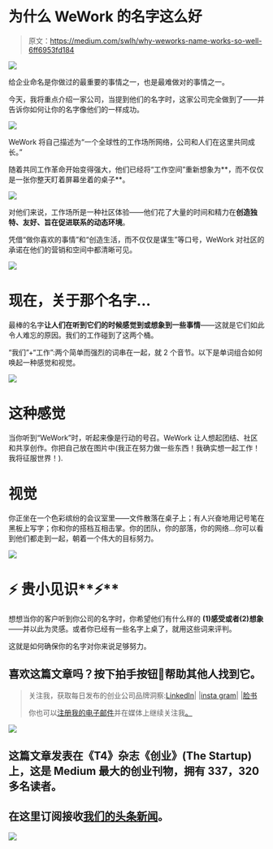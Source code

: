 # 为什么 WeWork 的名字这么好

> 原文：<https://medium.com/swlh/why-weworks-name-works-so-well-6ff6953fd184>

![](img/828a5426ed655ed6693abab987e327d7.png)

给企业命名是你做过的最重要的事情之一，也是最难做对的事情之一。

今天，我将重点介绍一家公司，当提到他们的名字时，这家公司完全做到了——并告诉你如何让你的名字像他们的一样成功。

![](img/0b0228175e6efbfbbcba24289969811f.png)

WeWork 将自己描述为“一个全球性的工作场所网络，公司和人们在这里共同成长。”

随着共同工作革命开始变得强大，他们已经将“工作空间”重新想象为**，而不仅仅是一张你整天盯着屏幕坐着的桌子**。

![](img/05ca41a18639add4076dd6684841b5a3.png)

对他们来说，工作场所是一种社区体验——他们花了大量的时间和精力在**创造独特、友好、旨在促进联系的动态环境**。

凭借“做你喜欢的事情”和“创造生活，而不仅仅是谋生”等口号，WeWork 对社区的承诺在他们的营销和空间中都清晰可见。

![](img/03677cfe77c585c00e18d77031e3b9ae.png)

# **现在，关于那个名字…**

最棒的名字**让人们在听到它们的时候感觉到或想象到一些事情**——这就是它们如此令人难忘的原因。我们的工作碰到了这两个桶。

“我们”+“工作”:两个简单而强烈的词串在一起，就 2 个音节。以下是单词组合如何唤起一种感觉和视觉。

![](img/6d361ed24fb8ecd8b99cc5de22c6d288.png)

# 这种感觉

当你听到“WeWork”时，听起来像是行动的号召。WeWork 让人想起团结、社区和共享创作。你把自己放在图片中(我正在努力做一些东西！我确实想一起工作！我将征服世界！).

# 视觉

你正坐在一个色彩缤纷的会议室里——文件散落在桌子上；有人兴奋地用记号笔在黑板上写字；你和你的搭档互相击掌。你的团队，你的部落，你的网络…你可以看到他们都走到一起，朝着一个伟大的目标努力。

![](img/641cd0627578c08507a2760ce96618c5.png)

# ⚡️ **贵**小见识**⚡️**

想想当你的客户听到你公司的名字时，你希望他们有什么样的 **(1)感受或者(2)想象**——并以此为灵感。或者你已经有一些名字上桌了，就用这些词来评判。

这就是如何确保你的名字对你来说足够努力。

## 喜欢这篇文章吗？按下拍手按钮👏帮助其他人找到它。

> 关注我，获取每日发布的创业公司品牌洞察:[LinkedIn](http://www.linkedin.com/in/kimberly-brizzolara-0b95093)| |[insta gram](https://www.instagram.com/kimberlybrizzolara/)| |[脸书](https://b-m.facebook.com/brandsthatgetyou/)
> 
> 你也可以[注册我的电子邮件](http://kimberlybrizzolara.com)并在媒体上继续关注我[。](/@Kbrizz)

[![](img/308a8d84fb9b2fab43d66c117fcc4bb4.png)](https://medium.com/swlh)

## 这篇文章发表在《T4》杂志《创业》(The Startup)上，这是 Medium 最大的创业刊物，拥有 337，320 多名读者。

## 在这里订阅接收[我们的头条新闻](http://growthsupply.com/the-startup-newsletter/)。

[![](img/b0164736ea17a63403e660de5dedf91a.png)](https://medium.com/swlh)